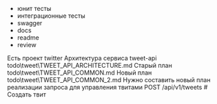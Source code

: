 - юнит тесты
- интеграционные тесты 
- swagger
- docs
- readme
- review

Есть проект twitter
Архитектура сервиса tweet-api todo\tweet\TWEET_API_ARCHITECTURE.md
Старый план todo\tweet\TWEET_API_COMMON.md
Новый план todo\tweet\TWEET_API_COMMON_2.md
Нужно составить новый план реализации запроса для управления твитами 
POST   /api/v1/tweets                    # Создать твит
